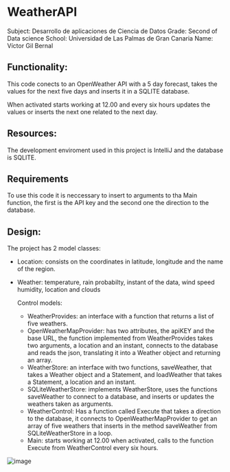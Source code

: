 # WeatherAPI

Subject: Desarrollo de aplicaciones de Ciencia de Datos
Grade: Second of Data science
School: Universidad de Las Palmas de Gran Canaria
Name: Víctor Gil Bernal

## Functionality:

This code conects to an OpenWeather API with a 5 day forecast, takes the values for the next five days and inserts it in a SQLITE database.

When activated starts working at 12.00 and every six hours updates the values or inserts the next one related to the next day.

## Resources:

The development enviroment used in this project is IntelliJ and the database is SQLITE.

 ## Requirements

 To use this code it is neccessary to insert to arguments to tha Main function, the first is the API key and the second one the direction to the database.

## Design:

The project has 2 model classes:
- Location: consists on the coordinates in latitude, longitude and the name of the region.
- Weather: temperature, rain probabilty, instant of the data, wind speed humidity, location and clouds

  Control models:
  - WeatherProvides: an interface with  a function that returns a list of five weathers.
  - OpenWeatherMapProvider: has two attributes, the apiKEY and the base URL, the function implemented from WeatherProvides takes two arguments, a location and an instant, connects to the database and reads the json, translating it into a Weather object and returning an array.
  - WeatherStore: an interface with two functions, saveWeather, that takes a Weather object and a Statement, and loadWeather that takes a Statement, a location and an instant.
  - SQLiteWeatherStore: implements WeatherStore, uses the functions saveWeather to connect to a database, and inserts or updates the weathers taken as arguments.
  - WeatherControl: Has a function called Execute that takes a direction to the database, it connects to OpenWeatherMapProvider to get an array of five weathers that inserts in the method saveWeather from SQLiteWeatherStore in a loop.
  - Main: starts working at 12.00 when activated, calls to the function Execute from WeatherControl every six hours.


![image](https://github.com/BeepBoopVictor/WeatherAPI/assets/145380029/ab3d4214-e820-4086-876b-7558611a6b23)
